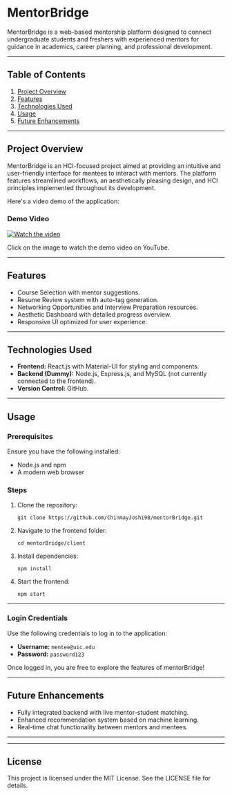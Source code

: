 # MentorBridge

MentorBridge is a web-based mentorship platform designed to connect undergraduate students and freshers with experienced mentors for guidance in academics, career planning, and professional development.

---

## Table of Contents

1. [Project Overview](#project-overview)
2. [Features](#features)
3. [Technologies Used](#technologies-used)
4. [Usage](#usage)
5. [Future Enhancements](#future-enhancements)



---

## Project Overview

MentorBridge is an HCI-focused project aimed at providing an intuitive and user-friendly interface for mentees to interact with mentors. The platform features streamlined workflows, an aesthetically pleasing design, and HCI principles implemented throughout its development.

Here's a video demo of the application:
### Demo Video

[![Watch the video](https://img.youtube.com/vi/dQw4w9WgXcQ/0.jpg)](https://youtu.be/Td8-Wsb8Mqg)

Click on the image to watch the demo video on YouTube.

---

## Features

- Course Selection with mentor suggestions.
- Resume Review system with auto-tag generation.
- Networking Opportunities and Interview Preparation resources.
- Aesthetic Dashboard with detailed progress overview.
- Responsive UI optimized for user experience.

---

## Technologies Used

- **Frontend:** React.js with Material-UI for styling and components.
- **Backend (Dummy):** Node.js, Express.js, and MySQL (not currently connected to the frontend).
- **Version Control:** GitHub.

---

## Usage

### Prerequisites

Ensure you have the following installed:
- Node.js and npm
- A modern web browser

### Steps

1. Clone the repository:
    ```
    git clone https://github.com/ChinmayJoshi98/mentorBridge.git
    ```
2. Navigate to the frontend folder:
    ```
    cd mentorBridge/client
    ```
3. Install dependencies:
    ```
    npm install
    ```
4. Start the frontend:
    ```
    npm start
    ```

---

### Login Credentials

Use the following credentials to log in to the application:

- **Username:** `mentee@uic.edu`
- **Password:** `password123`

Once logged in, you are free to explore the features of mentorBridge!

---

## Future Enhancements

- Fully integrated backend with live mentor-student matching.
- Enhanced recommendation system based on machine learning.
- Real-time chat functionality between mentors and mentees.

---

---

## License

This project is licensed under the MIT License. See the LICENSE file for details.
